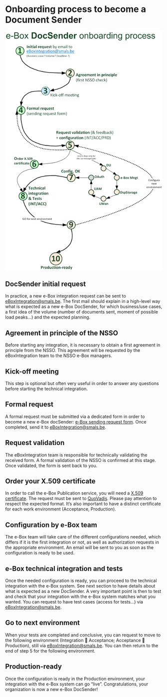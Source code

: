 # Onboarding process to become a Document Sender
![Diagram: DocSender onboarding process](../media/docSenderOnboardingProcess.png)

## DocSender initial request
In practice, a new e-Box integration request can be sent to [eBoxIntegration@smals.be](mailto:eBoxIntegration@smals.be). The first mail should explain in a high-level way what is expected as a new e-Box DocSender, for which business/use cases, a first idea of the volume (number of documents sent, moment of possible load peaks…) and the expected planning. 

## Agreement in principle of the NSSO
Before starting any integration, it is necessary to obtain a first agreement in principle from the NSSO. This agreement will be requested by the eBoxIntegration team to the NSSO e-Box managers. 

## Kick-off meeting
This step is optional but often very useful in order to answer any questions before starting the technical integration.

## Formal request
A formal request must be submitted via a dedicated form in order to become a new e-Box docSender: [e-Box sending request form](). Once completed, send it to [eBoxIntegration@smals.be](mailto:eBoxIntegration@smals.be).

## Request validation
The eBoxIntegration team is responsible for technically validating the received form. A formal validation of the NSSO is confirmed at this stage. Once validated, the form is sent back to you.

## Order your X.509 certificate
In order to call the e-Box Publication service, you will need a [X.509 certificate](../common/x509_certificate.md).
The request must be sent to [QuoVadis](mailto:info.be@quovadisglobal.com).
Please pay attention to respect the expected format. It’s also important to have a distinct certificate for each work environment (Acceptance, Production).

## Configuration by e-Box team
The e-Box team will take care of the different configurations needed, which differs if it is the first integration or not, as well as authorization requests in the appropriate environment. An email will be sent to you as soon as the configuration is ready to be used.

## e-Box technical integration and tests 
Once the needed configuration is ready, you can proceed to the technical integration with the e-Box system. See next section to have details about what is expected as a new DocSender. A very important point is then to test and check that your integration with the e-Box system matches what you wanted. You can request to have test cases (access for tests…) via [eBoxIntegration@smals.be](mailto:eBoxIntegration@smals.be).

## Go to next environment
When your tests are completed and conclusive, you can request to move to the following environment (Integration  Acceptance; Acceptance  Production), still via [eBoxIntegration@smals.be](mailto:eBoxIntegration@smals.be). You can then return to the end of step 5 for the following environment.

## Production-ready
Once the configuration is ready in the Production environment, your integration with the e-Box system can go “live”. Congratulations, your organization is now a new e-Box DocSender!

